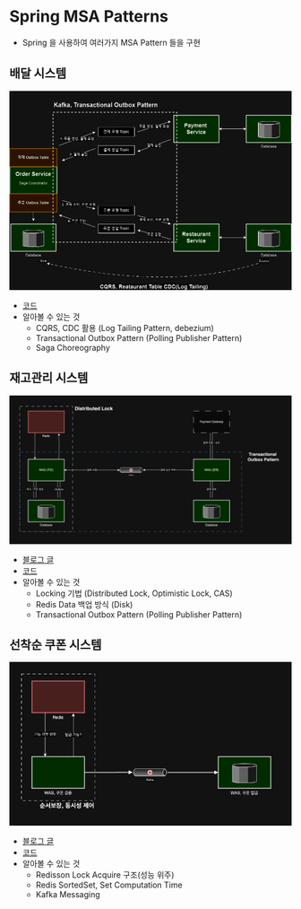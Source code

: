 # Spring MSA Patterns
- Spring 을 사용하여 여러가지 MSA Pattern 들을 구현

## 배달 시스템

<img src="./delivery/static/diagram.png" />

- <a href="https://github.com/taesukang-dev/spring-msa-patterns/tree/master/delivery">코드</a>
- 알아볼 수 있는 것
  - CQRS, CDC 활용 (Log Tailing Pattern, debezium)
  - Transactional Outbox Pattern (Polling Publisher Pattern)
  - Saga Choreography

## 재고관리 시스템

<img src="./stock/static/diagram.png" />

- <a href="https://liltdevs.tistory.com/215">블로그 글</a>
- <a href="https://github.com/taesukang-dev/spring-msa-patterns/tree/master/stock">코드</a>
- 알아볼 수 있는 것
  - Locking 기법 (Distributed Lock, Optimistic Lock, CAS)
  - Redis Data 백업 방식 (Disk)
  - Transactional Outbox Pattern (Polling Publisher Pattern)

## 선착순 쿠폰 시스템

<img src="./coupon/img.png" />

- <a href="https://liltdevs.tistory.com/214">블로그 글</a>
- <a href="https://github.com/taesukang-dev/spring-msa-patterns/tree/master/coupon">코드</a>
- 알아볼 수 있는 것
  - Redisson Lock Acquire 구조(성능 위주)
  - Redis SortedSet, Set Computation Time
  - Kafka Messaging
